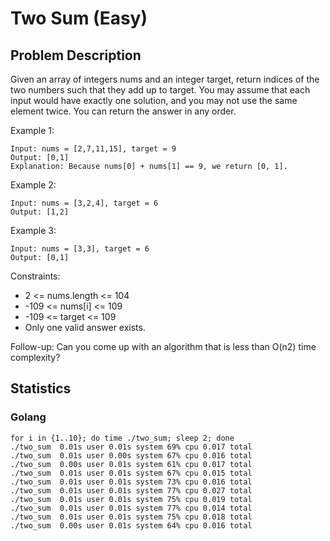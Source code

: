 # Two Sum (Easy)

## Problem Description
Given an array of integers nums and an integer target, return indices of the two numbers such that they add up to target.
You may assume that each input would have exactly one solution, and you may not use the same element twice.
You can return the answer in any order.

Example 1:
```
Input: nums = [2,7,11,15], target = 9
Output: [0,1]
Explanation: Because nums[0] + nums[1] == 9, we return [0, 1].
```

Example 2:
```
Input: nums = [3,2,4], target = 6
Output: [1,2]
```

Example 3:
```
Input: nums = [3,3], target = 6
Output: [0,1]
```

Constraints:
- 2 <= nums.length <= 104
- -109 <= nums[i] <= 109
- -109 <= target <= 109
- Only one valid answer exists.

Follow-up: Can you come up with an algorithm that is less than O(n2) time complexity?

## Statistics
### Golang
```
for i in {1..10}; do time ./two_sum; sleep 2; done
./two_sum  0.01s user 0.01s system 69% cpu 0.017 total
./two_sum  0.01s user 0.00s system 67% cpu 0.016 total
./two_sum  0.00s user 0.01s system 61% cpu 0.017 total
./two_sum  0.01s user 0.01s system 67% cpu 0.015 total
./two_sum  0.01s user 0.01s system 73% cpu 0.016 total
./two_sum  0.01s user 0.01s system 77% cpu 0.027 total
./two_sum  0.01s user 0.01s system 75% cpu 0.019 total
./two_sum  0.01s user 0.01s system 77% cpu 0.014 total
./two_sum  0.01s user 0.01s system 75% cpu 0.018 total
./two_sum  0.00s user 0.01s system 64% cpu 0.016 total
```